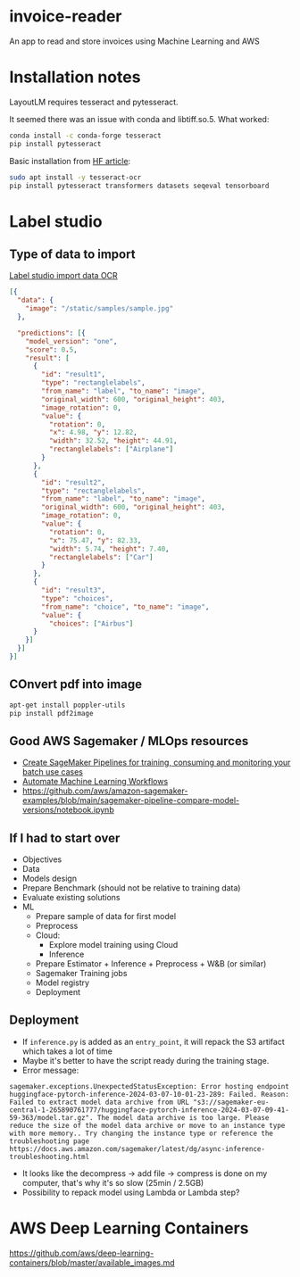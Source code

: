 # invoice-reader
An app to read and store invoices using Machine Learning and AWS


# Installation notes

LayoutLM requires tesseract and pytesseract.

It seemed there was an issue with conda and libtiff.so.5. What worked:

```bash
conda install -c conda-forge tesseract 
pip install pytesseract
```

Basic installation from [HF article](https://www.philschmid.de/fine-tuning-layoutlm#4-run-inference-and-parse-form):

```bash
sudo apt install -y tesseract-ocr
pip install pytesseract transformers datasets seqeval tensorboard
```

# Label studio

## Type of data to import

[Label studio import data OCR](https://labelstud.io/guide/predictions.html#Import-OCR-pre-annotations)

```json
[{
  "data": {
    "image": "/static/samples/sample.jpg" 
  },

  "predictions": [{
    "model_version": "one",
    "score": 0.5,
    "result": [
      {
        "id": "result1",
        "type": "rectanglelabels",        
        "from_name": "label", "to_name": "image",
        "original_width": 600, "original_height": 403,
        "image_rotation": 0,
        "value": {
          "rotation": 0,          
          "x": 4.98, "y": 12.82,
          "width": 32.52, "height": 44.91,
          "rectanglelabels": ["Airplane"]
        }
      },
      {
        "id": "result2",
        "type": "rectanglelabels",        
        "from_name": "label", "to_name": "image",
        "original_width": 600, "original_height": 403,
        "image_rotation": 0,
        "value": {
          "rotation": 0,          
          "x": 75.47, "y": 82.33,
          "width": 5.74, "height": 7.40,
          "rectanglelabels": ["Car"]
        }
      },
      {
        "id": "result3",
        "type": "choices",
        "from_name": "choice", "to_name": "image",
        "value": {
          "choices": ["Airbus"]
      }
    }]
  }]
}]
```

## COnvert pdf into image

```bash
apt-get install poppler-utils
pip install pdf2image
```

## Good AWS Sagemaker / MLOps resources

* [Create SageMaker Pipelines for training, consuming and monitoring your batch use cases](https://aws.amazon.com/blogs/machine-learning/create-sagemaker-pipelines-for-training-consuming-and-monitoring-your-batch-use-cases/)
* [Automate Machine Learning Workflows](https://aws.amazon.com/tutorials/machine-learning-tutorial-mlops-automate-ml-workflows/)
* https://github.com/aws/amazon-sagemaker-examples/blob/main/sagemaker-pipeline-compare-model-versions/notebook.ipynb

## If I had to start over

* Objectives
* Data
* Models design
* Prepare Benchmark (should not be relative to training data)
* Evaluate existing solutions
* ML
  * Prepare sample of data for first model
  * Preprocess
  * Cloud:
    * Explore model training using Cloud
    * Inference
  * Prepare Estimator + Inference + Preprocess + W&B (or similar)
  * Sagemaker Training jobs
  * Model registry
  * Deployment 


## Deployment

* If `inference.py` is added as an `entry_point`, it will repack the S3 artifact which takes a lot of time
* Maybe it's better to have the script ready during the training stage. 
* Error message: 

```
sagemaker.exceptions.UnexpectedStatusException: Error hosting endpoint huggingface-pytorch-inference-2024-03-07-10-01-23-289: Failed. Reason: Failed to extract model data archive from URL "s3://sagemaker-eu-central-1-265890761777/huggingface-pytorch-inference-2024-03-07-09-41-59-363/model.tar.gz". The model data archive is too large. Please reduce the size of the model data archive or move to an instance type with more memory.. Try changing the instance type or reference the troubleshooting page https://docs.aws.amazon.com/sagemaker/latest/dg/async-inference-troubleshooting.html
```
* It looks like the decompress -> add file -> compress is done on my computer, that's why it's so slow (25min / 2.5GB)
* Possibility to repack model using Lambda or Lambda step?


# AWS Deep Learning Containers

https://github.com/aws/deep-learning-containers/blob/master/available_images.md